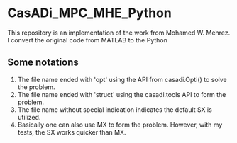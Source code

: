# CasADi_MPC_MHE_Python

This repository is an implementation of the work from Mohamed W. Mehrez. I convert the original code from MATLAB to the Python

## Some notations

1. The file name ended with 'opt' using the API from casadi.Opti() to solve the problem.
2. The file name ended with 'struct' using the casadi.tools API to form the problem.
3. The file name without special indication indicates the default SX is utilized.
4. Basically one can also use MX to form the problem. However, with my tests, the SX works quicker than MX.